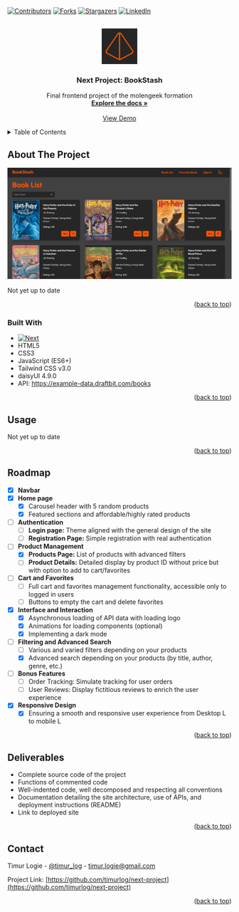 <!-- Improved compatibility of back to top link: See: https://github.com/othneildrew/Best-README-Template/pull/73 -->

<a name="readme-top"></a>

<!--
*** Thanks for checking out the Best-README-Template. If you have a suggestion
*** that would make this better, please fork the repo and create a pull request
*** or simply open an issue with the tag "enhancement".
*** Don't forget to give the project a star!
*** Thanks again! Now go create something AMAZING! :D
-->

<!-- PROJECT SHIELDS -->
<!--
*** I'm using markdown "reference style" links for readability.
*** Reference links are enclosed in brackets [ ] instead of parentheses ( ).
*** See the bottom of this document for the declaration of the reference variables
*** for contributors-url, forks-url, etc. This is an optional, concise syntax you may use.
*** https://www.markdownguide.org/basic-syntax/#reference-style-links
-->

[![Contributors][contributors-shield]][contributors-url]
[![Forks][forks-shield]][forks-url]
[![Stargazers][stars-shield]][stars-url]
[![LinkedIn][linkedin-shield]][linkedin-url]

<!-- PROJECT LOGO -->
<br />
<div align="center">
  <a href="https://github.com/timurlog/next-project">
    <img src="./public/image/icon/favicon.png" alt="Logo" width="80" height="80">
  </a>

<h3 align="center">Next Project: BookStash</h3>

  <p align="center">
    Final frontend project of the molengeek formation
    <br />
    <a href="https://github.com/timurlog/next-project"><strong>Explore the docs »</strong></a>
    <br />
    <br />
    <a href="https://github.com/timurlog/next-project">View Demo</a>
  </p>
</div>

<!-- TABLE OF CONTENTS -->
<details>
  <summary>Table of Contents</summary>
  <ol>
    <li>
      <a href="#about-the-project">About The Project</a>
      <ul>
        <li><a href="#built-with">Built With</a></li>
      </ul>
    </li>
    <li><a href="#usage">Usage</a></li>
    <li><a href="#roadmap">Roadmap</a></li>
    <li><a href="#deliverables">Deliverables</a></li>
    <li><a href="#contact">Contact</a></li>
  </ol>
</details>

<!-- ABOUT THE PROJECT -->

## About The Project

[![Product Name Screen Shot][product-screenshot]](https://timurlog.github.io/next-project/)

Not yet up to date

<p align="right">(<a href="#readme-top">back to top</a>)</p>

### Built With

- [![Next][Next.js]][Next-url]
- HTML5
- CSS3
- JavaScript (ES6+)
- Tailwind CSS v3.0
- daisyUI 4.9.0
- API: https://example-data.draftbit.com/books

<p align="right">(<a href="#readme-top">back to top</a>)</p>

<!-- USAGE EXAMPLES -->

## Usage

Not yet up to date

<p align="right">(<a href="#readme-top">back to top</a>)</p>

<!-- ROADMAP -->

## Roadmap

- [x] **Navbar**
- [x] **Home page**
  - [x] Carousel header with 5 random products
  - [x] Featured sections and affordable/highly rated products
- [ ] **Authentication**
  - [ ] **Login page:** Theme aligned with the general design of the site
  - [ ] **Registration Page:** Simple registration with real authentication
- [ ] **Product Management**
  - [x] **Products Page:** List of products with advanced filters
  - [ ] **Product Details:** Detailed display by product ID without price but with option to add to cart/favorites
- [ ] **Cart and Favorites**
  - [ ] Full cart and favorites management functionality, accessible only to logged in users
  - [ ] Buttons to empty the cart and delete favorites
- [x] **Interface and Interaction**
  - [x] Asynchronous loading of API data with loading logo
  - [x] Animations for loading components (optional)
  - [x] Implementing a dark mode
- [ ] **Filtering and Advanced Search**
  - [ ] Various and varied filters depending on your products
  - [x] Advanced search depending on your products (by title, author, genre, etc.)
- [ ] **Bonus Features**
  - [ ] Order Tracking: Simulate tracking for user orders
  - [ ] User Reviews: Display fictitious reviews to enrich the user experience
- [x] **Responsive Design**
  - [x] Ensuring a smooth and responsive user experience from Desktop L to mobile L

<p align="right">(<a href="#readme-top">back to top</a>)</p>

<!-- DELIVERABLES -->

## Deliverables

- Complete source code of the project
- Functions of commented code
- Well-indented code, well decomposed and respecting all conventions
- Documentation detailing the site architecture, use of APIs, and deployment instructions (README)
- Link to deployed site

<p align="right">(<a href="#readme-top">back to top</a>)</p>

<!-- CONTACT -->

## Contact

Timur Logie - [@timur_log](https://twitter.com/timur_log) - timur.logie@gmail.com

Project Link: [https://github.com/timurlog/next-project](https://github.com/timurlog/next-project)

<p align="right">(<a href="#readme-top">back to top</a>)</p>

<!-- MARKDOWN LINKS & IMAGES -->
<!-- https://www.markdownguide.org/basic-syntax/#reference-style-links -->

[contributors-shield]: https://img.shields.io/github/contributors/timurlog/next-project.svg?style=for-the-badge
[contributors-url]: https://github.com/timurlog/next-project/graphs/contributors
[forks-shield]: https://img.shields.io/github/forks/timurlog/next-project.svg?style=for-the-badge
[forks-url]: https://github.com/timurlog/next-project/network/members
[stars-shield]: https://img.shields.io/github/stars/timurlog/next-project.svg?style=for-the-badge
[stars-url]: https://github.com/timurlog/next-project/stargazers
[issues-shield]: https://img.shields.io/github/issues/timurlog/next-project.svg?style=for-the-badge
[issues-url]: https://github.com/timurlog/next-project/issues
[license-shield]: https://img.shields.io/github/license/timurlog/next-project.svg?style=for-the-badge
[license-url]: https://github.com/timurlog/next-project/blob/master/LICENSE.txt
[linkedin-shield]: https://img.shields.io/badge/-LinkedIn-black.svg?style=for-the-badge&logo=linkedin&colorB=555
[linkedin-url]: https://linkedin.com/in/timur-logie/
[product-screenshot]: ./public/image/screeshot/booklist.png
[Next.js]: https://img.shields.io/badge/next.js-000000?style=for-the-badge&logo=nextdotjs&logoColor=white
[Next-url]: https://nextjs.org/
[React.js]: https://img.shields.io/badge/React-20232A?style=for-the-badge&logo=react&logoColor=61DAFB
[React-url]: https://reactjs.org/
[Vue.js]: https://img.shields.io/badge/Vue.js-35495E?style=for-the-badge&logo=vuedotjs&logoColor=4FC08D
[Vue-url]: https://vuejs.org/
[Angular.io]: https://img.shields.io/badge/Angular-DD0031?style=for-the-badge&logo=angular&logoColor=white
[Angular-url]: https://angular.io/
[Svelte.dev]: https://img.shields.io/badge/Svelte-4A4A55?style=for-the-badge&logo=svelte&logoColor=FF3E00
[Svelte-url]: https://svelte.dev/
[Laravel.com]: https://img.shields.io/badge/Laravel-FF2D20?style=for-the-badge&logo=laravel&logoColor=white
[Laravel-url]: https://laravel.com
[Bootstrap.com]: https://img.shields.io/badge/Bootstrap-563D7C?style=for-the-badge&logo=bootstrap&logoColor=white
[Bootstrap-url]: https://getbootstrap.com
[JQuery.com]: https://img.shields.io/badge/jQuery-0769AD?style=for-the-badge&logo=jquery&logoColor=white
[JQuery-url]: https://jquery.com
